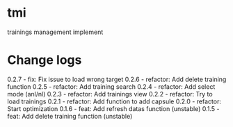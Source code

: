 # tmi
trainings management implement

# Change logs
0.2.7 - fix: Fix issue to load wrong target
0.2.6 - refactor: Add delete training function
0.2.5 - refactor: Add training search
0.2.4 - refactor: Add select mode (anl/nl)
0.2.3 - refactor: Add trainings view
0.2.2 - refactor: Try to load trainings
0.2.1 - refactor: Add function to add capsule
0.2.0 - refactor: Start optimization
0.1.6 - feat: Add refresh datas function (unstable)
0.1.5 - feat: Add delete training function (unstable)